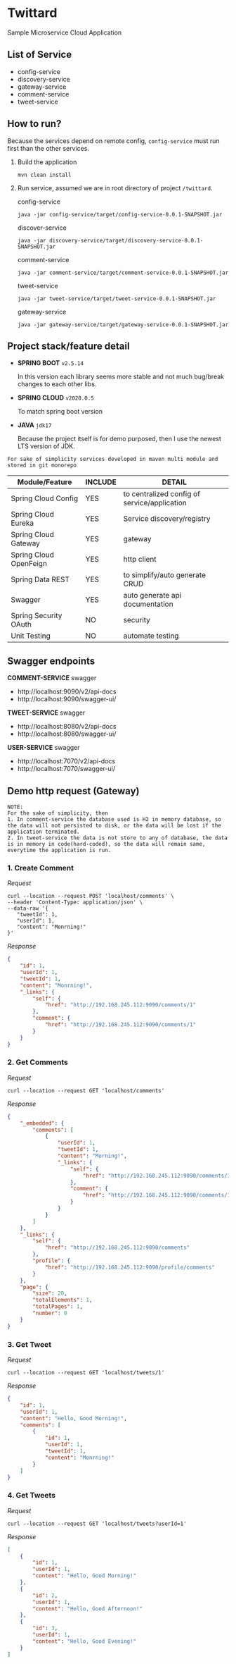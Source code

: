 # Twittard 
Sample Microservice Cloud Application

## List of Service
- config-service
- discovery-service
- gateway-service
- comment-service
- tweet-service

## How to run?
Because the services depend on remote config, `config-service` must run first than the other services.

1. Build the application
    ```shell
    mvn clean install
    ```

2. Run service,
   assumed we are in root directory of project `/twittard`.
    
    config-service
    
    ```shell
    java -jar config-service/target/config-service-0.0.1-SNAPSHOT.jar
    ```

    discover-service

    ```shell
    java -jar discovery-service/target/discovery-service-0.0.1-SNAPSHOT.jar
    ```

    comment-service

    ```shell
    java -jar comment-service/target/comment-service-0.0.1-SNAPSHOT.jar
    ```
    tweet-service   

    ```shell
    java -jar tweet-service/target/tweet-service-0.0.1-SNAPSHOT.jar
    ```
   
    gateway-service

    ```shell
    java -jar gateway-service/target/gateway-service-0.0.1-SNAPSHOT.jar
    ```


## Project stack/feature detail

- **SPRING BOOT** `v2.5.14`
   
   In this version each library seems more stable and not much bug/break changes to each other libs.

- **SPRING CLOUD** `v2020.0.5`

   To match spring boot version

- **JAVA** `jdk17`

   Because the project itself is for demo purposed, then I use the newest LTS version of JDK.

```
For sake of simplicity services developed in maven multi module and stored in git monorepo 
```


| Module/Feature         | INCLUDE | DETAIL                                       |
|------------------------|---------|----------------------------------------------|
| Spring Cloud Config    | YES     | to centralized config of service/application |
| Spring Cloud Eureka    | YES     | Service discovery/registry                   |
| Spring Cloud Gateway   | YES     | gateway                                      |
| Spring Cloud OpenFeign | YES     | http client                                  |
| Spring Data REST       | YES     | to simplify/auto generate CRUD               |
| Swagger                | YES     | auto generate api documentation              |
| Spring Security OAuth  | NO      | security                                     |
| Unit Testing           | NO      | automate testing                             |

## Swagger endpoints

**COMMENT-SERVICE** swagger
- http://localhost:9090/v2/api-docs
- http://localhost:9090/swagger-ui/

**TWEET-SERVICE** swagger
- http://localhost:8080/v2/api-docs
- http://localhost:8080/swagger-ui/

**USER-SERVICE** swagger
- http://localhost:7070/v2/api-docs
- http://localhost:7070/swagger-ui/

## Demo http request (Gateway)

```
NOTE:
For the sake of simplicity, then
1. In comment-service the database used is H2 in memory database, so the data will not persisted to disk, or the data will be lost if the application terminated.
2. In tweet-service the data is not store to any of database, the data is in memory in code(hard-coded), so the data will remain same, everytime the application is run.
```

### 1. Create Comment

*Request*
```shell
curl --location --request POST 'localhost/comments' \
--header 'Content-Type: application/json' \
--data-raw '{
   "tweetId": 1,
   "userId": 1,
   "content": "Monrning!"
}'
```
*Response*
```json
{
    "id": 1,
    "userId": 1,
    "tweetId": 1,
    "content": "Monrning!",
    "_links": {
        "self": {
            "href": "http://192.168.245.112:9090/comments/1"
        },
        "comment": {
            "href": "http://192.168.245.112:9090/comments/1"
        }
    }
}
```

### 2. Get Comments
*Request*
```shell
curl --location --request GET 'localhost/comments'
```
*Response*
```json
{
    "_embedded": {
        "comments": [
            {
                "userId": 1,
                "tweetId": 1,
                "content": "Morning!",
                "_links": {
                    "self": {
                        "href": "http://192.168.245.112:9090/comments/1"
                    },
                    "comment": {
                        "href": "http://192.168.245.112:9090/comments/1"
                    }
                }
            }
        ]
    },
    "_links": {
        "self": {
            "href": "http://192.168.245.112:9090/comments"
        },
        "profile": {
            "href": "http://192.168.245.112:9090/profile/comments"
        }
    },
    "page": {
        "size": 20,
        "totalElements": 1,
        "totalPages": 1,
        "number": 0
    }
}
```

### 3. Get Tweet
*Request*
```shell
curl --location --request GET 'localhost/tweets/1'
```
*Response*
```json
{
    "id": 1,
    "userId": 1,
    "content": "Hello, Good Morning!",
    "comments": [
        {
            "id": 1,
            "userId": 1,
            "tweetId": 1,
            "content": "Monrning!"
        }
    ]
}
```

### 4. Get Tweets
*Request*
```shell
curl --location --request GET 'localhost/tweets?userId=1'
```
*Response*
```json
[
    {
        "id": 1,
        "userId": 1,
        "content": "Hello, Good Morning!"
    },
    {
        "id": 2,
        "userId": 1,
        "content": "Hello, Good Afternoon!"
    },
    {
        "id": 3,
        "userId": 1,
        "content": "Hello, Good Evening!"
    }
]
```